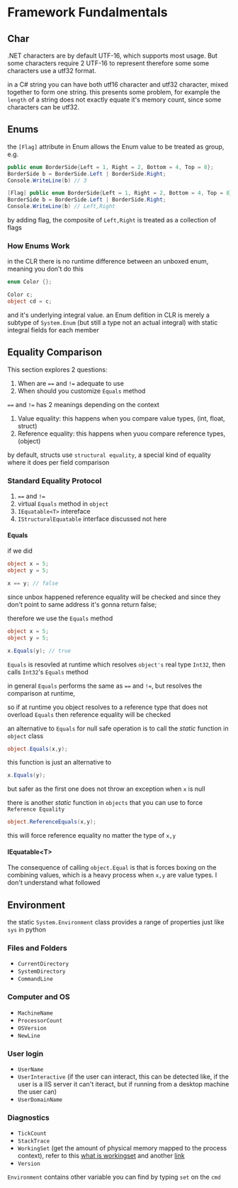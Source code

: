 # Framework Fundalmentals

## Char

.NET characters are by default UTF-16, which supports most usage. But some characters require 2 UTF-16 to represent therefore some some characters use a utf32 format.

in a C# string you can have both utf16 character and utf32 character, mixed together to form one string. this presents some problem, for example the `length` of a string does not exactly equate it's memory count, since some characters can be utf32.

## Enums

the `[Flag]` attribute in Enum allows the Enum value to be treated as group, e.g.

```C#
public enum BorderSide{Left = 1, Right = 2, Bottom = 4, Top = 8};
BorderSide b = BorderSide.Left | BorderSide.Right;
Console.WriteLine(b) // 3

[Flag] public enum BorderSide{Left = 1, Right = 2, Bottom = 4, Top = 8};
BorderSide b = BorderSide.Left | BorderSide.Right;
Console.WriteLine(b) // Left,Right
```

by adding flag, the composite of `Left,Right` is treated as a collection of flags

### How Enums Work

in the CLR there is no runtime difference between an unboxed enum, meaning you don't do this

```C#
enum Color {};

Color c;
object cd = c;
```

and it's underlying integral value. an Enum defition in CLR is merely a subtype of `System.Enum` (but still a type not an actual integral) with static integral fields for each member

## Equality Comparison

This section explores 2 questions:

1. When are `==` and `!=` adequate to use
2. When should you customize `Equals` method

`==` and `!=` has 2 meanings depending on the context

1. Value equality: this happens when you compare value types, (int, float, struct)
2. Reference equality: this happens when yuou compare reference types, (object)

by default, structs use `structural equality`, a special kind of equality where it does per field comparison

### Standard Equality Protocol

1. `==` and `!=`
2. virtual `Equals` method in `object`
3. `IEquatable<T>` intereface
4. `IStructuralEquatable` interface discussed not here

#### Equals

if we did

```C#
object x = 5;
object y = 5;

x == y; // false
```

since unbox happened reference equality will be checked and since they don't point to same address it's gonna return false;

therefore we use the `Equals` method

```C#
object x = 5;
object y = 5;

x.Equals(y); // true
```

`Equals` is resovled at runtime which resolves `object's` real type `Int32`, then calls `Int32`'s `Equals` method

in general `Equals` performs the same as `==` and `!=`, but resolves the comparison at runtime,

so if at runtime you object resolves to a reference type that does not overload `Equals` then reference equality will be checked

an alternative to `Equals` for null safe operation is to call the _static_ function in `object` class

```C#
object.Equals(x,y);
```

this function is just an alternative to

```C#
x.Equals(y);
```

but safer as the first one does not throw an exception when `x` is null

there is another _static_ function in `objects` that you can use to force `Reference Equality`

```C#
object.ReferenceEquals(x,y);
```

this will force reference equality no matter the type of `x,y`

#### IEquatable\<T\>

The consequence of calling `object.Equal` is that is forces boxing on the combining values, which is a heavy process when `x,y` are value types. I don't understand what followed

## Environment

the static `System.Environment` class provides a range of properties just like `sys` in python

### Files and Folders

* `CurrentDirectory`
* `SystemDirectory`
* `CommandLine`

### Computer and OS

* `MachineName`
* `ProcessorCount`
* `OSVersion`
* `NewLine`

### User login

* `UserName`
* `UserInteractive` (if the user can interact, this can be detected like, if the user is a IIS server it can't iteract, but if running from a desktop machine the user can)
* `UserDomainName`

### Diagnostics

* `TickCount`
* `StackTrace`
* `WorkingSet` (get the amount of physical memory mapped to the process context), refer to this [what is workingset](https://stackoverflow.com/questions/3378874/environment-workingset-incorrectly-reports-memory-usage) and another [link](7.%20WSS.md)
* `Version`

`Environment` contains other variable you can find by typing `set` on the `cmd`